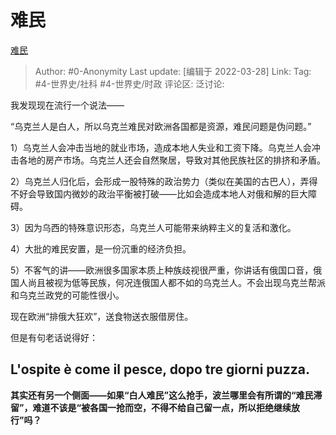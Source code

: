 # 难民
[难民](https://zhuanlan.zhihu.com/p/488587420)

> Author: #0-Anonymity
> Last update: [编辑于 2022-03-28]
> Link:
> Tag: #4-世界史/社科 #4-世界史/时政
> 评论区:
> 泛讨论:

我发现现在流行一个说法——

“乌克兰人是白人，所以乌克兰难民对欧洲各国都是资源，难民问题是伪问题。”

1）乌克兰人会冲击当地的就业市场，造成本地人失业和工资下降。乌克兰人会冲击各地的房产市场。乌克兰人还会自然聚居，导致对其他民族社区的排挤和矛盾。

2）乌克兰人归化后，会形成一股特殊的政治势力（类似在美国的古巴人），弄得不好会导致国内微妙的政治平衡被打破——比如会造成本地人对俄和解的巨大障碍。

3）因为乌西的特殊意识形态，乌克兰人可能带来纳粹主义的复活和激化。

4）大批的难民安置，是一份沉重的经济负担。

5）不客气的讲——欧洲很多国家本质上种族歧视很严重，你讲话有俄国口音，俄国人尚且被视为低等民族，何况连俄国人都不如的乌克兰人。不会出现乌克兰帮派和乌克兰政党的可能性很小。

现在欧洲“排俄大狂欢”，送食物送衣服借房住。

但是有句老话说得好：

## L'ospite è come il pesce, dopo tre giorni puzza.

**其实还有另一个侧面——如果“白人难民”这么抢手，波兰哪里会有所谓的“难民滞留”，难道不该是“被各国一抢而空，不得不给自己留一点，所以拒绝继续放行”吗？**
